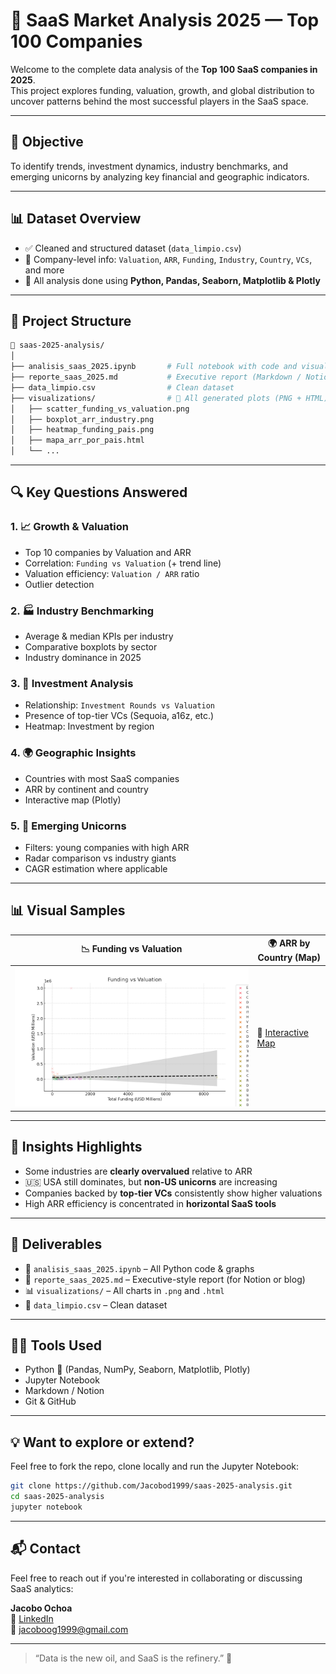 
# 🚀 SaaS Market Analysis 2025 — Top 100 Companies

Welcome to the complete data analysis of the **Top 100 SaaS companies in 2025**.  
This project explores funding, valuation, growth, and global distribution to uncover patterns behind the most successful players in the SaaS space.

---

## 🎯 Objective

To identify trends, investment dynamics, industry benchmarks, and emerging unicorns by analyzing key financial and geographic indicators.

---

## 📊 Dataset Overview

- ✅ Cleaned and structured dataset (`data_limpio.csv`)
- 💼 Company-level info: `Valuation`, `ARR`, `Funding`, `Industry`, `Country`, `VCs`, and more
- 🧪 All analysis done using **Python, Pandas, Seaborn, Matplotlib & Plotly**

---

## 🧪 Project Structure

```bash
📁 saas-2025-analysis/
│
├── analisis_saas_2025.ipynb       # Full notebook with code and visualizations
├── reporte_saas_2025.md           # Executive report (Markdown / Notion style)
├── data_limpio.csv                # Clean dataset
├── visualizations/                # 📂 All generated plots (PNG + HTML)
│   ├── scatter_funding_vs_valuation.png
│   ├── boxplot_arr_industry.png
│   ├── heatmap_funding_pais.png
│   ├── mapa_arr_por_pais.html
│   └── ...
```

---

## 🔍 Key Questions Answered

### 1. 📈 Growth & Valuation
- Top 10 companies by Valuation and ARR
- Correlation: `Funding vs Valuation` (+ trend line)
- Valuation efficiency: `Valuation / ARR` ratio
- Outlier detection

### 2. 🏭 Industry Benchmarking
- Average & median KPIs per industry
- Comparative boxplots by sector
- Industry dominance in 2025

### 3. 💸 Investment Analysis
- Relationship: `Investment Rounds vs Valuation`
- Presence of top-tier VCs (Sequoia, a16z, etc.)
- Heatmap: Investment by region

### 4. 🌍 Geographic Insights
- Countries with most SaaS companies
- ARR by continent and country
- Interactive map (Plotly)

### 5. 🦄 Emerging Unicorns
- Filters: young companies with high ARR
- Radar comparison vs industry giants
- CAGR estimation where applicable

---

## 📊 Visual Samples

| 📉 Funding vs Valuation | 🌍 ARR by Country (Map) |
|-------------------------|-------------------------|
| ![scatter](./scatter_funding_vs_valuation.png) | 🔗 [Interactive Map](./mapa_arr_por_pais.html) |

---

## 🧠 Insights Highlights

- Some industries are **clearly overvalued** relative to ARR
- 🇺🇸 USA still dominates, but **non-US unicorns** are increasing
- Companies backed by **top-tier VCs** consistently show higher valuations
- High ARR efficiency is concentrated in **horizontal SaaS tools**

---

## 📁 Deliverables

- 📓 `analisis_saas_2025.ipynb` – All Python code & graphs
- 🧾 `reporte_saas_2025.md` – Executive-style report (for Notion or blog)
- 📊 `visualizations/` – All charts in `.png` and `.html`
- 📄 `data_limpio.csv` – Clean dataset

---

## 👨‍💻 Tools Used

- Python 🐍 (Pandas, NumPy, Seaborn, Matplotlib, Plotly)
- Jupyter Notebook
- Markdown / Notion
- Git & GitHub

---

## 💡 Want to explore or extend?

Feel free to fork the repo, clone locally and run the Jupyter Notebook:

```bash
git clone https://github.com/Jacobod1999/saas-2025-analysis.git
cd saas-2025-analysis
jupyter notebook
```

---

## 📬 Contact

Feel free to reach out if you're interested in collaborating or discussing SaaS analytics:

**Jacobo Ochoa**  
🔗 [LinkedIn](https://www.linkedin.com/in/jacobo-ochoa-242b10334/)  
📧 jacoboog1999@gmail.com

---

> “Data is the new oil, and SaaS is the refinery.” 🚀
